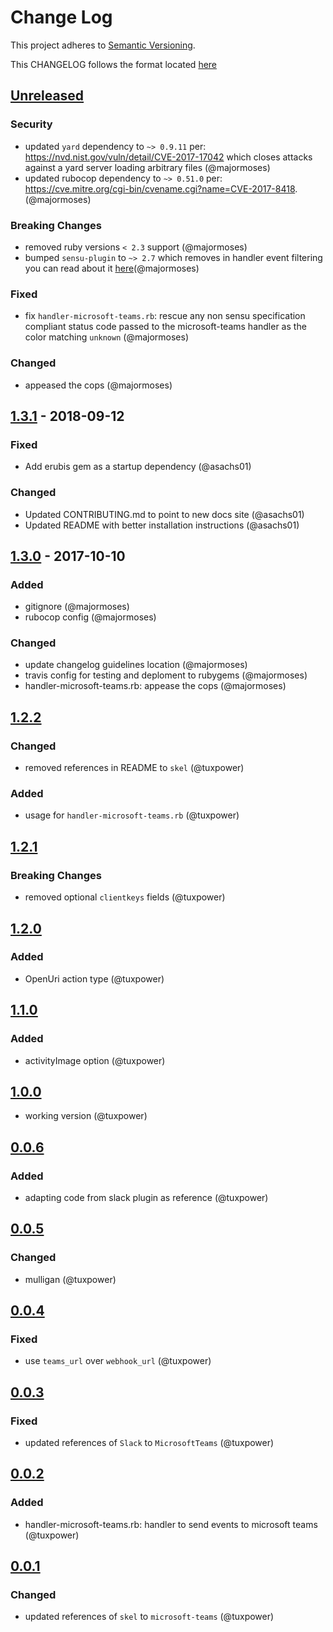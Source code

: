 # Change Log
This project adheres to [Semantic Versioning](http://semver.org/).

This CHANGELOG follows the format located [here](https://github.com/sensu-plugins/community/blob/master/HOW_WE_CHANGELOG.md)

## [Unreleased]

### Security
- updated `yard` dependency to `~> 0.9.11` per: https://nvd.nist.gov/vuln/detail/CVE-2017-17042 which closes attacks against a yard server loading arbitrary files (@majormoses)
- updated rubocop dependency to `~> 0.51.0` per: https://cve.mitre.org/cgi-bin/cvename.cgi?name=CVE-2017-8418. (@majormoses)

### Breaking Changes
- removed ruby versions `< 2.3` support (@majormoses)
- bumped `sensu-plugin` to `~> 2.7` which removes in handler event filtering you can read about it  [here](https://github.com/sensu-plugins/sensu-plugin/blob/master/CHANGELOG.md#v145---2017-03-07)(@majormoses)

### Fixed
- fix `handler-microsoft-teams.rb`: rescue any non sensu specification compliant status code passed to the microsoft-teams handler as the color matching `unknown` (@majormoses)

### Changed
- appeased the cops (@majormoses)

## [1.3.1] - 2018-09-12
### Fixed
- Add erubis gem as a startup dependency (@asachs01)

### Changed
- Updated CONTRIBUTING.md to point to new docs site (@asachs01)
- Updated README with better installation instructions (@asachs01)

## [1.3.0] - 2017-10-10
### Added
- gitignore (@majormoses)
- rubocop config (@majormoses)

### Changed
- update changelog guidelines location (@majormoses)
- travis config for testing and deploment to rubygems (@majormoses)
- handler-microsoft-teams.rb: appease the cops (@majormoses)

## [1.2.2]
### Changed
- removed references in README to `skel` (@tuxpower)

### Added
- usage for  `handler-microsoft-teams.rb` (@tuxpower)

## [1.2.1]
### Breaking Changes
- removed optional `clientkeys` fields (@tuxpower)

## [1.2.0]
### Added
- OpenUri action type (@tuxpower)

## [1.1.0]
### Added
- activityImage option (@tuxpower)

## [1.0.0]
- working version (@tuxpower)

## [0.0.6]
### Added
- adapting code from slack plugin as reference (@tuxpower)

## [0.0.5]
### Changed
- mulligan (@tuxpower)

## [0.0.4]
### Fixed
- use `teams_url` over `webhook_url` (@tuxpower)

## [0.0.3]
### Fixed
- updated references of `Slack` to `MicrosoftTeams` (@tuxpower)

## [0.0.2]
### Added
- handler-microsoft-teams.rb: handler to send events to microsoft teams (@tuxpower)

## [0.0.1]
### Changed
- updated references of `skel` to `microsoft-teams` (@tuxpower)


[Unreleased]: https://github.com/sensu-plugins/sensu-plugins-microsoft-teams/compare/1.3.1...HEAD
[1.3.1]: https://github.com/sensu-plugins/sensu-plugins-microsoft-teams/compare/1.3.0...1.3.1
[1.3.0]: https://github.com/sensu-plugins/sensu-plugins-microsoft-teams/compare/v1.2.2...1.3.0
[1.2.2]: https://github.com/sensu-plugins/sensu-plugins-microsoft-teams/compare/v1.2.1...v1.2.2
[1.2.1]: https://github.com/sensu-plugins/sensu-plugins-microsoft-teams/compare/v1.2.0...v1.2.1
[1.2.0]: https://github.com/sensu-plugins/sensu-plugins-microsoft-teams/compare/v1.1.0...v1.2.0
[1.1.0]: https://github.com/sensu-plugins/sensu-plugins-microsoft-teams/compare/v1.0.0...v1.1.0
[1.0.0]: https://github.com/sensu-plugins/sensu-plugins-microsoft-teams/compare/v0.0.6...v1.0.0
[0.0.6]: https://github.com/sensu-plugins/sensu-plugins-microsoft-teams/compare/v0.0.5...v0.0.6
[0.0.5]: https://github.com/sensu-plugins/sensu-plugins-microsoft-teams/compare/v0.0.4...v0.0.5
[0.0.4]: https://github.com/sensu-plugins/sensu-plugins-microsoft-teams/compare/v0.0.3...v0.0.4
[0.0.3]: https://github.com/sensu-plugins/sensu-plugins-microsoft-teams/compare/v0.0.1...v0.0.3
[0.0.2]: https://github.com/sensu-plugins/sensu-plugins-microsoft-teams/compare/v0.0.1...v0.0.2
[0.0.1]: https://github.com/sensu-plugins/sensu-plugins-microsoft-teams/compare/0b2d68b64a3d100c10da5e4cfce42206b9f22250...v0.0.1
